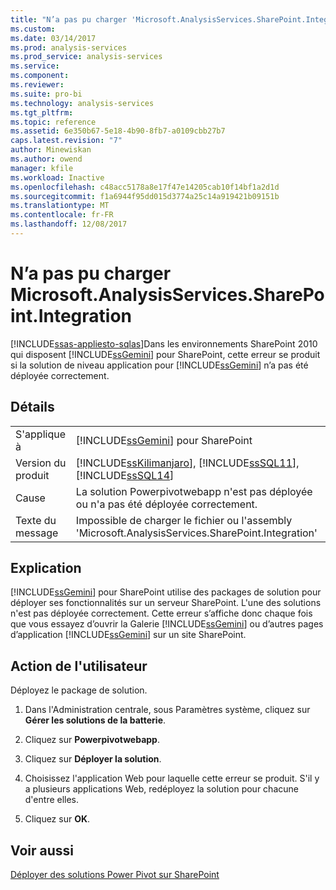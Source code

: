 ```yaml
---
title: "N’a pas pu charger 'Microsoft.AnalysisServices.SharePoint.Integration' | Documents Microsoft"
ms.custom: 
ms.date: 03/14/2017
ms.prod: analysis-services
ms.prod_service: analysis-services
ms.service: 
ms.component: 
ms.reviewer: 
ms.suite: pro-bi
ms.technology: analysis-services
ms.tgt_pltfrm: 
ms.topic: reference
ms.assetid: 6e350b67-5e18-4b90-8fb7-a0109cbb27b7
caps.latest.revision: "7"
author: Minewiskan
ms.author: owend
manager: kfile
ms.workload: Inactive
ms.openlocfilehash: c48acc5178a8e17f47e14205cab10f14bf1a2d1d
ms.sourcegitcommit: f1a6944f95dd015d3774a25c14a919421b09151b
ms.translationtype: MT
ms.contentlocale: fr-FR
ms.lasthandoff: 12/08/2017
---
```

# <a name="could-not-load-microsoftanalysisservicessharepointintegration"></a>N’a pas pu charger Microsoft.AnalysisServices.SharePoint.Integration
[!INCLUDE[ssas-appliesto-sqlas](../../includes/ssas-appliesto-sqlas.md)]Dans les environnements SharePoint 2010 qui disposent [!INCLUDE[ssGemini](../../includes/ssgemini-md.md)] pour SharePoint, cette erreur se produit si la solution de niveau application pour [!INCLUDE[ssGemini](../../includes/ssgemini-md.md)] n’a pas été déployée correctement.  
  
## <a name="details"></a>Détails  
  
|||  
|-|-|  
|S'applique à|[!INCLUDE[ssGemini](../../includes/ssgemini-md.md)] pour SharePoint|  
|Version du produit|[!INCLUDE[ssKilimanjaro](../../includes/sskilimanjaro-md.md)], [!INCLUDE[ssSQL11](../../includes/sssql11-md.md)], [!INCLUDE[ssSQL14](../../includes/sssql14-md.md)]|  
|Cause|La solution Powerpivotwebapp n'est pas déployée ou n'a pas été déployée correctement.|  
|Texte du message|Impossible de charger le fichier ou l'assembly 'Microsoft.AnalysisServices.SharePoint.Integration'|  
  
## <a name="explanation"></a>Explication  
 [!INCLUDE[ssGemini](../../includes/ssgemini-md.md)] pour SharePoint utilise des packages de solution pour déployer ses fonctionnalités sur un serveur SharePoint. L'une des solutions n'est pas déployée correctement. Cette erreur s’affiche donc chaque fois que vous essayez d’ouvrir la Galerie [!INCLUDE[ssGemini](../../includes/ssgemini-md.md)] ou d’autres pages d’application [!INCLUDE[ssGemini](../../includes/ssgemini-md.md)] sur un site SharePoint.  
  
## <a name="user-action"></a>Action de l'utilisateur  
 Déployez le package de solution.  
  
1.  Dans l'Administration centrale, sous Paramètres système, cliquez sur **Gérer les solutions de la batterie**.  
  
2.  Cliquez sur **Powerpivotwebapp**.  
  
3.  Cliquez sur **Déployer la solution**.  
  
4.  Choisissez l'application Web pour laquelle cette erreur se produit. S'il y a plusieurs applications Web, redéployez la solution pour chacune d'entre elles.  
  
5.  Cliquez sur **OK**.  
  
## <a name="see-also"></a>Voir aussi  
 [Déployer des solutions Power Pivot sur SharePoint](../../analysis-services/power-pivot-sharepoint/deploy-power-pivot-solutions-to-sharepoint.md)  
  
  

